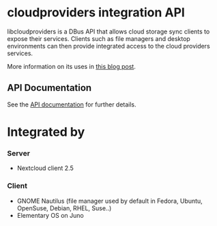 # cloudproviders integration API

libcloudproviders is a DBus API that allows cloud storage sync clients to expose
their services. Clients such as file managers and desktop environments can then
provide integrated access to the cloud providers services.

More information on its uses in [this blog post](https://csorianognome.wordpress.com/2015/07/07/cloud-providers/).

## API Documentation

See the [API documentation](https://csoriano.gitlab.io/libcloudprovidersweb/) for
further details.

# Integrated by
### Server
- Nextcloud client 2.5
### Client
- GNOME Nautilus (file manager used by default in Fedora, Ubuntu, OpenSuse, Debian, RHEL, Suse..)
- Elementary OS on Juno
